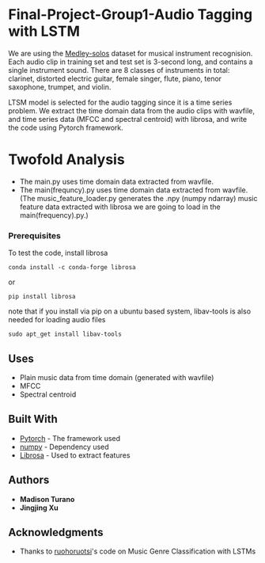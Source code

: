 # Final-Project-Group1-Audio Tagging with LSTM

We are using the [Medley-solos](https://zenodo.org/record/2582103#.XMOHKi2ZNE5) dataset for musical instrument recognision. Each audio clip in training set and test set is 3-second long, and contains a single instrument sound. There are 8 classes of instruments in total: clarinet, distorted electric guitar, female singer, flute, piano, tenor saxophone, trumpet, and violin.

LTSM model is selected for the audio tagging since it is a time series problem. We extract the time domain data from the audio clips with wavfile, and time series data (MFCC and spectral centroid) with librosa, and write the code using Pytorch framework.

# Twofold Analysis
* The main.py uses time domain data extracted from wavfile.
* The main(frequncy).py uses time domain data extracted from wavfile.(The music_feature_loader.py generates the .npy (numpy ndarray) music feature data extracted with librosa we are going to load in the main(frequency).py.) 

### Prerequisites

To test the code, install librosa
```
conda install -c conda-forge librosa
```
or
```
pip install librosa
```
note that if you install via pip on a ubuntu based system, libav-tools is also needed for loading audio files
```
sudo apt_get install libav-tools
```
## Uses
* Plain music data from time domain (generated with wavfile)
* MFCC
* Spectral centroid

## Built With

* [Pytorch](https://pytorch.org) - The framework used
* [numpy](https://maven.apache.org/) - Dependency used
* [Librosa](https://www.numpy.org) - Used to extract features


## Authors

* **Madison Turano** 
* **Jingjing Xu**


## Acknowledgments

* Thanks to [ruohoruotsi](https://github.com/ruohoruotsi/LSTM-Music-Genre-Classification)'s code on Music Genre Classification with LSTMs
